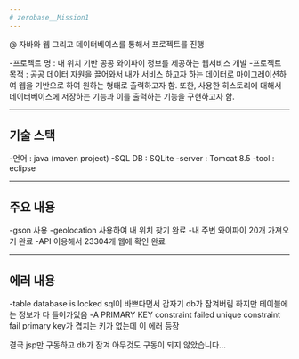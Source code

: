 ```yaml
---
# zerobase__Mission1
---
```

@ 자바와 웹 그리고 데이터베이스를 통해서 프로젝트를 진행

-프로젝트 명 : 내 위치 기반 공공 와이파이 정보를 제공하는 웹서비스 개발
-프로젝트 목적 : 공공 데이터 자원을 끌어와서 내가 서비스 하고자 하는 데이터로
마이그레이션하여 웹을 기반으로 하여 원하는 형태로 출력하고자 함. 또한, 사용한 히스토리에
대해서 데이터베이스에 저장하는 기능과 이를 출력하는 기능을 구현하고자 함.

---
기술 스택
---
-언어 : java (maven project)
-SQL DB : SQLite
-server : Tomcat 8.5
-tool : eclipse

---
주요 내용
---

-gson 사용
-geolocation 사용하여 내 위치 찾기 완료
-내 주변 와이파이 20개 가져오기 완료
-API 이용해서 23304개 웹에 확인 완료

---
에러 내용
---
-table database is locked
sql이 바쁘다면서 갑자기 db가 잠겨버림
하지만 테이블에는 정보가 다 들어가있음
-A PRIMARY KEY constraint failed unique constraint fail
primary key가 겹치는 키가 없는데 이 에러 등장

결국 jsp만 구동하고 db가 잠겨 아무것도 구동이 되지 않았습니다...

